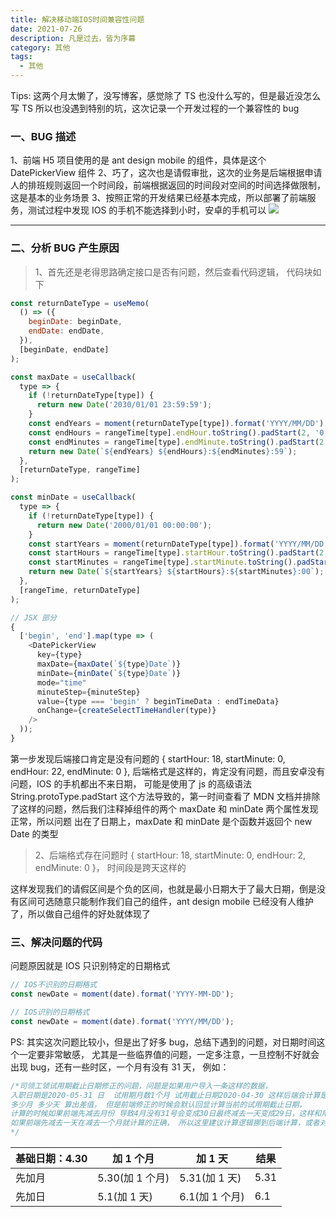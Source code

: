 ```yaml
---
title: 解决移动端IOS时间兼容性问题
date: 2021-07-26
description: 凡是过去，皆为序幕
category: 其他
tags:
  - 其他
---
```


Tips: 这两个月太懒了，没写博客，感觉除了 TS 也没什么写的，但是最近没怎么写 TS 所以也没遇到特别的坑，这次记录一个开发过程的一个兼容性的 bug

### 一、BUG 描述

1、前端 H5 项目使用的是 ant design mobile 的组件，具体是这个 DatePickerView 组件
2、巧了，这次也是请假审批，这次的业务是后端根据申请人的排班规则返回一个时间段，前端根据返回的时间段对空间的时间选择做限制，这是基本的业务场景
3、按照正常的开发结果已经基本完成，所以部署了前端服务，测试过程中发现 IOS 的手机不能选择到小时，安卓的手机可以
![](/images/bug.png)

---

### 二、分析 BUG 产生原因

> 1、首先还是老得思路确定接口是否有问题，然后查看代码逻辑， 代码块如下

```javascript
const returnDateType = useMemo(
  () => ({
    beginDate: beginDate,
    endDate: endDate,
  }),
  [beginDate, endDate]
);

const maxDate = useCallback(
  type => {
    if (!returnDateType[type]) {
      return new Date('2030/01/01 23:59:59');
    }
    const endYears = moment(returnDateType[type]).format('YYYY/MM/DD');
    const endHours = rangeTime[type].endHour.toString().padStart(2, '0');
    const endMinutes = rangeTime[type].endMinute.toString().padStart(2, '0');
    return new Date(`${endYears} ${endHours}:${endMinutes}:59`);
  },
  [returnDateType, rangeTime]
);

const minDate = useCallback(
  type => {
    if (!returnDateType[type]) {
      return new Date('2000/01/01 00:00:00');
    }
    const startYears = moment(returnDateType[type]).format('YYYY/MM/DD');
    const startHours = rangeTime[type].startHour.toString().padStart(2, '0');
    const startMinutes = rangeTime[type].startMinute.toString().padStart(2, '0');
    return new Date(`${startYears} ${startHours}:${startMinutes}:00`);
  },
  [rangeTime, returnDateType]
);

// JSX 部分
{
  ['begin', 'end'].map(type => (
    <DatePickerView
      key={type}
      maxDate={maxDate(`${type}Date`)}
      minDate={minDate(`${type}Date`)}
      mode="time"
      minuteStep={minuteStep}
      value={type === 'begin' ? beginTimeData : endTimeData}
      onChange={createSelectTimeHandler(type)}
    />
  ));
}
```

第一步发现后端接口肯定是没有问题的 { startHour: 18, startMinute: 0, endHour: 22, endMinute: 0 }, 后端格式是这样的，肯定没有问题，而且安卓没有问题，IOS 的手机都出不来日期，
可能是使用了 js 的高级语法 String.protoType.padStart 这个方法导致的，第一时间查看了 MDN 文档并排除了这样的问题，然后我们注释掉组件的两个 maxDate 和 minDate 两个属性发现正常，所以问题
出在了日期上，maxDate 和 minDate 是个函数并返回个 new Date 的类型

> 2、后端格式存在问题时 { startHour: 18, startMinute: 0, endHour: 2, endMinute: 0 }， 时间段是跨天这样的

这样发现我们的请假区间是个负的区间，也就是最小日期大于了最大日期，倒是没有区间可选随意只能制作我们自己的组件，ant design mobile 已经没有人维护了，所以做自己组件的好处就体现了

### 三、解决问题的代码

问题原因就是 IOS 只识别特定的日期格式

```javascript
// IOS不识别的日期格式
const newDate = moment(date).format('YYYY-MM-DD');

// IOS识别的日期格式
const newDate = moment(date).format('YYYY/MM/DD');
```

PS: 其实这次问题比较小，但是出了好多 bug，总结下遇到的问题，对日期时间这个一定要非常敏感， 尤其是一些临界值的问题，一定多注意，一旦控制不好就会出现 bug，还有一些时区，一个月有没有 31 天，
例如：

```javascript
/*司领工领试用期截止日期修正的问题，问题是如果用户导入一条这样的数据， 
入职日期是2020-05-31 日  试用期月数1个月 试用截止日期2020-04-30 这样后端会计算是否增加， 
多少月 多少天 算出差值， 但是前端修正的时候会默认回显计算当前的试用期截止日期，
计算的时候如果前端先减去月份 导致4月没有31号会变成30日最终减去一天变成29日，这样和用户添加的试用期截止日期差一天，
如果前端先减去一天在减去一个月就计算的正确， 所以这里建议计算逻辑挪到后端计算，或者对前端的控件进行优化
*/
```

| 基础日期：4.30 | 加 1 个月       | 加 1 天        | 结果 |
| -------------- | --------------- | -------------- | ---- |
| 先加月         | 5.30(加 1 个月) | 5.31(加 1 天)  | 5.31 |
| 先加日         | 5.1(加 1 天)    | 6.1(加 1 个月) | 6.1  |
